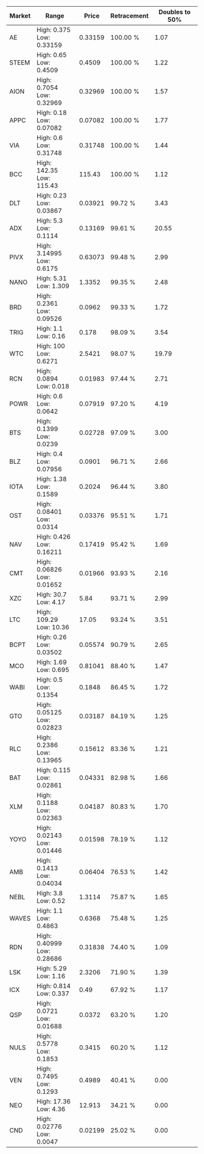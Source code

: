 | Market | Range | Price| Retracement | Doubles to 50% |
| --- | --- | --- | --- | --- |
| AE | High: 0.375<br />Low: 0.33159 | 0.33159 | 100.00 % | 1.07 |
| STEEM | High: 0.65<br />Low: 0.4509 | 0.4509 | 100.00 % | 1.22 |
| AION | High: 0.7054<br />Low: 0.32969 | 0.32969 | 100.00 % | 1.57 |
| APPC | High: 0.18<br />Low: 0.07082 | 0.07082 | 100.00 % | 1.77 |
| VIA | High: 0.6<br />Low: 0.31748 | 0.31748 | 100.00 % | 1.44 |
| BCC | High: 142.35<br />Low: 115.43 | 115.43 | 100.00 % | 1.12 |
| DLT | High: 0.23<br />Low: 0.03867 | 0.03921 | 99.72 % | 3.43 |
| ADX | High: 5.3<br />Low: 0.1114 | 0.13169 | 99.61 % | 20.55 |
| PIVX | High: 3.14995<br />Low: 0.6175 | 0.63073 | 99.48 % | 2.99 |
| NANO | High: 5.31<br />Low: 1.309 | 1.3352 | 99.35 % | 2.48 |
| BRD | High: 0.2361<br />Low: 0.09526 | 0.0962 | 99.33 % | 1.72 |
| TRIG | High: 1.1<br />Low: 0.16 | 0.178 | 98.09 % | 3.54 |
| WTC | High: 100<br />Low: 0.6271 | 2.5421 | 98.07 % | 19.79 |
| RCN | High: 0.0894<br />Low: 0.018 | 0.01983 | 97.44 % | 2.71 |
| POWR | High: 0.6<br />Low: 0.0642 | 0.07919 | 97.20 % | 4.19 |
| BTS | High: 0.1399<br />Low: 0.0239 | 0.02728 | 97.09 % | 3.00 |
| BLZ | High: 0.4<br />Low: 0.07956 | 0.0901 | 96.71 % | 2.66 |
| IOTA | High: 1.38<br />Low: 0.1589 | 0.2024 | 96.44 % | 3.80 |
| OST | High: 0.08401<br />Low: 0.0314 | 0.03376 | 95.51 % | 1.71 |
| NAV | High: 0.426<br />Low: 0.16211 | 0.17419 | 95.42 % | 1.69 |
| CMT | High: 0.06826<br />Low: 0.01652 | 0.01966 | 93.93 % | 2.16 |
| XZC | High: 30.7<br />Low: 4.17 | 5.84 | 93.71 % | 2.99 |
| LTC | High: 109.29<br />Low: 10.36 | 17.05 | 93.24 % | 3.51 |
| BCPT | High: 0.26<br />Low: 0.03502 | 0.05574 | 90.79 % | 2.65 |
| MCO | High: 1.69<br />Low: 0.695 | 0.81041 | 88.40 % | 1.47 |
| WABI | High: 0.5<br />Low: 0.1354 | 0.1848 | 86.45 % | 1.72 |
| GTO | High: 0.05125<br />Low: 0.02823 | 0.03187 | 84.19 % | 1.25 |
| RLC | High: 0.2386<br />Low: 0.13965 | 0.15612 | 83.36 % | 1.21 |
| BAT | High: 0.115<br />Low: 0.02861 | 0.04331 | 82.98 % | 1.66 |
| XLM | High: 0.1188<br />Low: 0.02363 | 0.04187 | 80.83 % | 1.70 |
| YOYO | High: 0.02143<br />Low: 0.01446 | 0.01598 | 78.19 % | 1.12 |
| AMB | High: 0.1413<br />Low: 0.04034 | 0.06404 | 76.53 % | 1.42 |
| NEBL | High: 3.8<br />Low: 0.52 | 1.3114 | 75.87 % | 1.65 |
| WAVES | High: 1.1<br />Low: 0.4863 | 0.6368 | 75.48 % | 1.25 |
| RDN | High: 0.40999<br />Low: 0.28686 | 0.31838 | 74.40 % | 1.09 |
| LSK | High: 5.29<br />Low: 1.16 | 2.3206 | 71.90 % | 1.39 |
| ICX | High: 0.814<br />Low: 0.337 | 0.49 | 67.92 % | 1.17 |
| QSP | High: 0.0721<br />Low: 0.01688 | 0.0372 | 63.20 % | 1.20 |
| NULS | High: 0.5778<br />Low: 0.1853 | 0.3415 | 60.20 % | 1.12 |
| VEN | High: 0.7495<br />Low: 0.1293 | 0.4989 | 40.41 % | 0.00 |
| NEO | High: 17.36<br />Low: 4.36 | 12.913 | 34.21 % | 0.00 |
| CND | High: 0.02776<br />Low: 0.0047 | 0.02199 | 25.02 % | 0.00 |
